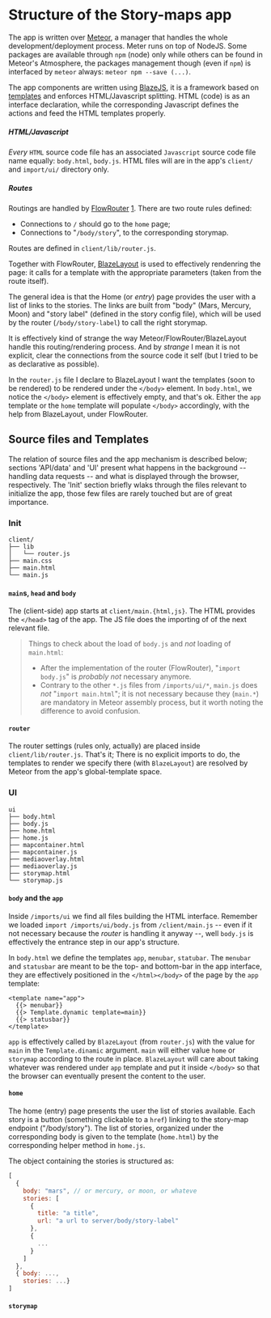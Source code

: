 
# Structure of the Story-maps app

The app is written over [Meteor](https://www.meteor.com), a manager
that handles the whole development/deployment process.
Meter runs on top of NodeJS.
Some packages are available through `npm` (node) only while others can
be found in Meteor's Atmosphere, the packages management though (even if `npm`)
is interfaced by `meteor` always: `meteor npm --save (...)`.

The app components are written using [BlazeJS](http://blazejs.org/), it is
a framework based on [templates](http://blazejs.org/guide/spacebars.html) and
enforces HTML/Javascript splitting.
HTML (code) is as an interface declaration, while the corresponding Javascript
defines the actions and feed the HTML templates properly.

##### HTML/Javascript
_Every_ `HTML` source code file has an associated `Javascript`
source code file name equally: `body.html`, `body.js`.
HTML files will are in the app's `client/` and `import/ui/` directory only.

##### Routes
Routings are handled by [FlowRouter](https://atmospherejs.com/kadira/flow-router)
[1](https://guide.meteor.com/routing.html).
There are two route rules defined:
* Connections to `/` should go to the `home` page;
* Connections to "`/body/story`", to the corresponding storymap.

Routes are defined in `client/lib/router.js`.

Together with FlowRouter, [BlazeLayout](https://atmospherejs.com/kadira/blaze-layout)
is used to effectively rendenring the page: it calls for a template with the
appropriate parameters (taken from the route itself).

The general idea is that the Home (or _entry_) page provides the user with
a list of links to the stories.
The links are built from "body" (Mars, Mercury, Moon) and "story label" (defined
in the story config file), which will be used by the router (`/body/story-label`)
to call the right storymap.

It is effectively kind of strange the way Meteor/FlowRouter/BlazeLayout handle
this routing/rendering process.
And by _strange_ I mean it is not explicit, clear the connections from the
source code it self (but I tried to be as declarative as possible).

In the `router.js` file I declare to BlazeLayout I want the templates (soon to
be rendered) to be rendered under the `</body>` element.
In `body.html`, we notice the `</body>` element is effectively empty, and that's
ok.
Either the `app` template or the `home` template will populate `</body>` accordingly,
with the help from BlazeLayout, under FlowRouter.


## Source files and Templates

The relation of source files and the app mechanism is described below;
sections 'API/data' and 'UI' present what happens in the background -- handling
data requests -- and what is displayed through the browser, respectively.
The 'Init' section briefly wlaks through the files relevant to initialize the
app, those few files are rarely touched but are of great importance.


### Init

```
client/
├── lib
│   └── router.js
├── main.css
├── main.html
└── main.js
```
#### `main`s, `head` and `body`

The (client-side) app starts at `client/main.{html,js}`.
The HTML provides the `</head>` tag of the app.
The JS file does the importing of of the next relevant file.

> Things to check about the load of `body.js` and *not* loading of `main.html`:
> * After the implementation of the router (FlowRouter), "`import body.js`" is
> *probably not* necessary anymore.
> * Contrary to the other `*.js` files from `/imports/ui/*`, `main.js` does *not*
> "`import main.html`"; it is not necessary because they (`main.*`) are mandatory
> in Meteor assembly process, but it worth noting the difference to avoid confusion.

#### `router`

The router settings (rules only, actually) are placed inside `client/lib/router.js`.
That's it; There is no explicit imports to do, the templates to render we specify
there (with `BlazeLayout`) are resolved by Meteor from the app's global-template
space.


### UI

```
ui
├── body.html
├── body.js
├── home.html
├── home.js
├── mapcontainer.html
├── mapcontainer.js
├── mediaoverlay.html
├── mediaoverlay.js
├── storymap.html
└── storymap.js
```

#### `body` and the `app`

Inside `/imports/ui` we find all files building the HTML interface.
Remember we loaded `import /imports/ui/body.js` from `/client/main.js` -- even
if it not necessary because the _router_ is handling it anyway --, well
`body.js` is effectively the entrance step in our app's structure.

In `body.html` we define the templates `app`, `menubar`, `statubar`.
The `menubar` and `statusbar` are meant to be the top- and bottom-bar in the
app interface, they are effectively positioned in the `</html></body>` of the
page by the `app` template:

```
<template name="app">
  {{> menubar}}
  {{> Template.dynamic template=main}}
  {{> statusbar}}
</template>
```

`app` is effectively called by `BlazeLayout` (from `router.js`) with the value
for `main` in the `Template.dinamic` argument.
`main` will either value `home` or `storymap` according to the route in place.
`BlazeLayout` will care about taking whatever was rendered under `app` template
and put it inside `</body>` so that the browser can eventually present the
content to the user.

#### `home`

The home (entry) page presents the user the list of stories available.
Each story is a button (something clickable to a `href`) linking to the story-map
endpoint ("/body/story").
The list of stories, organized under the corresponding body is given to the
template (`home.html`) by the corresponding helper method in `home.js`.

The object containing the stories is structured as:
```javascript
[
  {
    body: "mars", // or mercury, or moon, or whateve
    stories: [
      {
        title: "a title",
        url: "a url to server/body/story-label"
      },
      {
        ...
      }
    ]
  },
  { body: ...,
    stories: ...}
]
```

#### `storymap`
